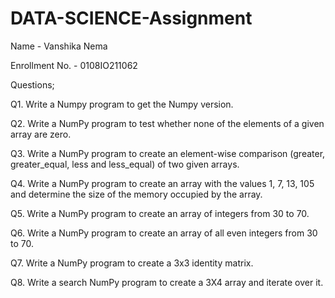 # DATA-SCIENCE-Assignment

Name - Vanshika Nema

Enrollment No. - 0108IO211062

Questions;

Q1. Write a Numpy program to get the Numpy version.

Q2. Write a NumPy program to test whether none of the elements of a given array are zero.

Q3. Write a NumPy program to create an element-wise comparison (greater, greater_equal, less and less_equal) of two given arrays.

Q4. Write a NumPy program to create an array with the values 1, 7, 13, 105 and determine the size of the memory occupied by the array.

Q5. Write a NumPy program to create an array of integers from 30 to 70.

Q6. Write a NumPy program to create an array of all even integers from 30 to 70.

Q7. Write a NumPy program to create a 3x3 identity matrix.

Q8. Write a search NumPy program to create a 3X4 array and iterate over it.
